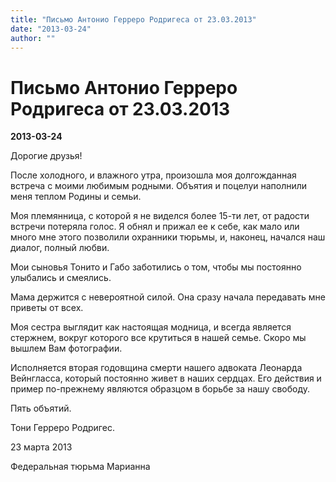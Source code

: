 ```yaml
---
title: "Письмо Антонио Герреро Родригеса от 23.03.2013"
date: "2013-03-24"
author: ""
---
```


# Письмо Антонио Герреро Родригеса от 23.03.2013

**2013-03-24** 

Дорогие друзья!

После холодного, и влажного утра, произошла моя долгожданная встреча с моими любимым родными. Объятия и поцелуи наполнили меня теплом Родины и семьи.

Моя племянница, с которой я не виделся более 15-ти лет, от радости встречи потеряла голос. Я обнял и прижал ее к себе, как мало или много мне этого позволили охранники тюрьмы, и, наконец, начался наш диалог, полный любви.

Мои сыновья Тонито и Габо заботились о том, чтобы мы постоянно улыбались и смеялись.

Мама держится с невероятной силой. Она сразу начала передавать мне приветы от всех.

Моя сестра выглядит как настоящая модница, и всегда является стержнем, вокруг которого все крутиться в нашей семье. Скоро мы вышлем Вам фотографии.

Исполняется вторая годовщина смерти нашего адвоката Леонарда Вейнгласса, который постоянно живет в наших сердцах. Его действия и пример по-прежнему являются образцом в борьбе за нашу свободу.

Пять объятий.

Тони Герреро Родригес.

23 марта 2013

Федеральная тюрьма Марианна
